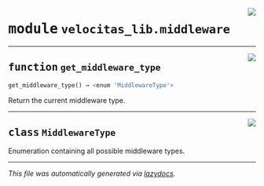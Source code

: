 <!-- markdownlint-disable -->

<a href="../velocitas_lib/middleware.py#L0"><img align="right" style="float:right;" src="https://img.shields.io/badge/-source-cccccc?style=flat-square"></a>

# <kbd>module</kbd> `velocitas_lib.middleware`





---

<a href="../velocitas_lib/middleware.py#L25"><img align="right" style="float:right;" src="https://img.shields.io/badge/-source-cccccc?style=flat-square"></a>

## <kbd>function</kbd> `get_middleware_type`

```python
get_middleware_type() → <enum 'MiddlewareType'>
```

Return the current middleware type. 


---

<a href="../velocitas_lib/middleware.py#L18"><img align="right" style="float:right;" src="https://img.shields.io/badge/-source-cccccc?style=flat-square"></a>

## <kbd>class</kbd> `MiddlewareType`
Enumeration containing all possible middleware types. 







---

_This file was automatically generated via [lazydocs](https://github.com/ml-tooling/lazydocs)._

